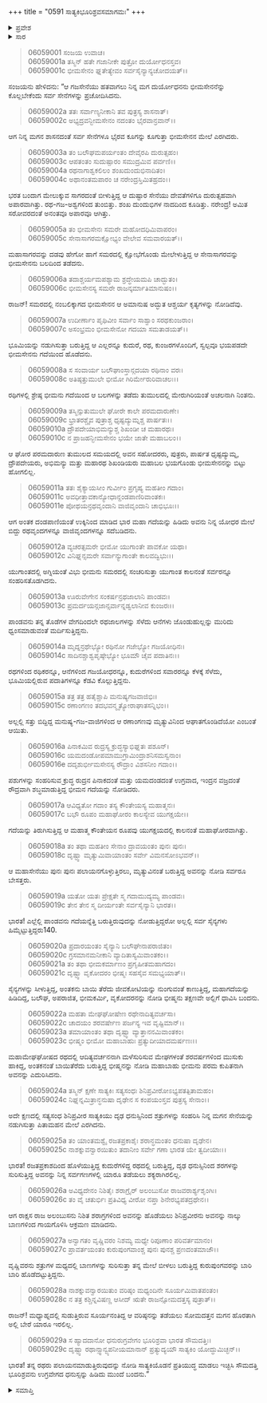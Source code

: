 +++
title = "0591 ಸಾತ್ಯಕಿಭೂರಿಶ್ರವಸಮಾಗಮಃ"
+++

<details><summary>ಪ್ರವೇಶ</summary>


।।   ಓಂ ಓಂ ನಮೋ ನಾರಾಯಣಾಯ।।   ಶ್ರೀ ವೇದವ್ಯಾಸಾಯ ನಮಃ ।।

ಶ್ರೀ ಕೃಷ್ಣದ್ವೈಪಾಯನ ವೇದವ್ಯಾಸ ವಿರಚಿತ  

**ಶ್ರೀ ಮಹಾಭಾರತ**

**ಭೀಷ್ಮ ಪರ್ವ**

**ಭೀಷ್ಮವಧ ಪರ್ವ**

**ಅಧ್ಯಾಯ 59**

</details>

<details><summary>ಸಾರ</summary>

ಭೀಮಸೇನನ ಪರಾಕ್ರಮ (1-20). ಸಾತ್ಯಕಿ-ಭೂರಿಶ್ರವರು ಪರಸ್ಪರರನ್ನು ಎದುರಿಸಿದುದು (21-29).


</details>


> 06059001 ಸಂಜಯ ಉವಾಚ।   
06059001a ತಸ್ಮಿನ್ ಹತೇ ಗಜಾನೀಕೇ ಪುತ್ರೋ ದುರ್ಯೋಧನಸ್ತವ।   
06059001c ಭೀಮಸೇನಂ ಘ್ನತೇತ್ಯೇವಂ ಸರ್ವಸೈನ್ಯಾನ್ಯಚೋದಯತ್।।

ಸಂಜಯನು ಹೇಳಿದನು: “ಆ ಗಜಸೇನೆಯು ಹತವಾಗಲು ನಿನ್ನ ಮಗ ದುರ್ಯೋಧನನು ಭೀಮಸೇನನೆನ್ನು ಕೊಲ್ಲಬೇಕೆಂದು ಸರ್ವ ಸೇನೆಗಳನ್ನು ಪ್ರಚೋದಿಸಿದನು.

> 06059002a ತತಃ ಸರ್ವಾಣ್ಯನೀಕಾನಿ ತವ ಪುತ್ರಸ್ಯ ಶಾಸನಾತ್।   
06059002c ಅಭ್ಯದ್ರವನ್ಭೀಮಸೇನಂ ನದಂತಂ ಭೈರವಾನ್ರವಾನ್।।

ಆಗ ನಿನ್ನ ಮಗನ ಶಾಸನದಂತೆ ಸರ್ವ ಸೇನೆಗಳೂ ಭೈರವ ಕೂಗನ್ನು ಕೂಗುತ್ತಾ ಭೀಮಸೇನನ ಮೇಲೆ ಎರಗಿದರು.

> 06059003a ತಂ ಬಲೌಘಮಪರ್ಯಂತಂ ದೇವೈರಪಿ ದುರುತ್ಸಹಂ।   
06059003c ಆಪತಂತಂ ಸುದುಷ್ಪಾರಂ ಸಮುದ್ರಮಿವ ಪರ್ವಣಿ।।   
06059004a ರಥನಾಗಾಶ್ವಕಲಿಲಂ ಶಂಖದುಂದುಭಿನಾದಿತಂ।   
06059004c ಅಥಾನಂತಮಪಾರಂ ಚ ನರೇಂದ್ರಸ್ತಿಮಿತಹ್ರದಂ।।

ಭರತ ಬಂದಾಗ ಮೇಲುಕ್ಕುವ ಸಾಗರದಂತೆ ಬೀಳುತ್ತಿದ್ದ ಆ ದುಷ್ಟಾರ ಸೇನೆಯು ದೇವತೆಗಳಿಗೂ ದುರುತ್ಸಹವಾಗಿ ಅಪಾರವಾಗಿತ್ತು. ರಥ-ಗಜ-ಅಶ್ವಗಳಿಂದ ತುಂಬಿತ್ತು. ಶಂಖ ದುಂದುಭಿಗಳ ನಾದದಿಂದ ಕೂಡಿತ್ತು. ನರೇಂದ್ರ! ಅಮಿತ ಸರೋವರದಂತೆ ಅನಂತವೂ ಅಪಾರವೂ ಆಗಿತ್ತು.

> 06059005a ತಂ ಭೀಮಸೇನಃ ಸಮರೇ ಮಹೋದಧಿಮಿವಾಪರಂ।   
06059005c ಸೇನಾಸಾಗರಮಕ್ಷೋಭ್ಯಂ ವೇಲೇವ ಸಮವಾರಯತ್।।

ಮಹಾಸಾಗರವನ್ನು ದಡವು ಹೇಗೋ ಹಾಗೆ ಸಮರದಲ್ಲಿ ಕ್ಷೋಭೆಗೊಂಡು ಮೇಲೇಳುತ್ತಿದ್ದ ಆ ಸೇನಾಸಾಗರವನ್ನು ಭೀಮಸೇನನು ಬಲದಿಂದ ತಡೆದನು.

> 06059006a ತದಾಶ್ಚರ್ಯಮಪಶ್ಯಾಮ ಶ್ರದ್ಧೇಯಮಪಿ ಚಾದ್ಭುತಂ।   
06059006c ಭೀಮಸೇನಸ್ಯ ಸಮರೇ ರಾಜನ್ಕರ್ಮಾತಿಮಾನುಷಂ।।

ರಾಜನ್! ಸಮರದಲ್ಲಿ ನಂಬಲಿಕ್ಕಾಗದ ಭೀಮಸೇನನ ಆ ಅಮಾನುಷ ಅದ್ಭುತ ಆಶ್ಚರ್ಯ ಕೃತ್ಯಗಳನ್ನು ನೋಡಿದೆವು.

> 06059007a ಉದೀರ್ಣಾಂ ಪೃಥಿವೀಂ ಸರ್ವಾಂ ಸಾಶ್ವಾಂ ಸರಥಕುಂಜರಾಂ।   
06059007c ಅಸಂಭ್ರಮಂ ಭೀಮಸೇನೋ ಗದಯಾ ಸಮತಾಡಯತ್।।

ಭೂಮಿಯನ್ನು ನಡುಗಿಸುತ್ತಾ ಬರುತ್ತಿದ್ದ ಆ ಎಲ್ಲರನ್ನೂ ಕುದುರೆ, ರಥ, ಕುಂಜರಗಳೊಂದಿಗೆ, ಸ್ವಲ್ಪವೂ ಭಯಪಡದೇ ಭೀಮಸೇನನು ಗದೆಯಿಂದ ಹೊಡೆದನು.

> 06059008a ಸ ಸಂವಾರ್ಯ ಬಲೌಘಾಂಸ್ತಾನ್ಗದಯಾ ರಥಿನಾಂ ವರಃ।   
06059008c ಅತಿಷ್ಠತ್ತುಮುಲೇ ಭೀಮೋ ಗಿರಿರ್ಮೇರುರಿವಾಚಲಃ।।

ರಥಿಗಳಲ್ಲಿ ಶ್ರೇಷ್ಠ ಭೀಮನು ಗದೆಯಿಂದ ಆ ಬಲಗಳನ್ನು ತಡೆದು ತುಮುಲದಲ್ಲಿ ಮೇರುಗಿರಿಯಂತೆ ಅಚಲನಾಗಿ ನಿಂತನು.

> 06059009a ತಸ್ಮಿನ್ಸುತುಮುಲೇ ಘೋರೇ ಕಾಲೇ ಪರಮದಾರುಣೇ।   
06059009c ಭ್ರಾತರಶ್ಚೈವ ಪುತ್ರಾಶ್ಚ ಧೃಷ್ಟದ್ಯುಮ್ನಶ್ಚ ಪಾರ್ಷತಃ।।   
06059010a ದ್ರೌಪದೇಯಾಭಿಮನ್ಯುಶ್ಚ ಶಿಖಂಡೀ ಚ ಮಹಾರಥಃ।   
06059010c ನ ಪ್ರಾಜಹನ್ಭೀಮಸೇನಂ ಭಯೇ ಜಾತೇ ಮಹಾಬಲಂ।।

ಆ ಘೋರ ಪರಮದಾರುಣ ತುಮುಲದ ಸಮಯದಲ್ಲಿ ಅವನ ಸಹೋದರರು, ಪುತ್ರರು, ಪಾರ್ಷತ ಧೃಷ್ಟದ್ಯುಮ್ನ, ದ್ರೌಪದೇಯರು, ಅಭಿಮನ್ಯು ಮತ್ತು ಮಹಾರಥ ಶಿಖಂಡಿಯರು ಮಹಾಬಲ ಭಯಗೊಂಡು ಭೀಮಸೇನನನ್ನು ಬಿಟ್ಟು ಹೋಗಲಿಲ್ಲ.

> 06059011a ತತಃ ಶೈಕ್ಯಾಯಸೀಂ ಗುರ್ವೀಂ ಪ್ರಗೃಹ್ಯ ಮಹತೀಂ ಗದಾಂ।   
06059011c ಅವಧೀತ್ತಾವಕಾನ್ಯೋಧಾನ್ದಂಡಪಾಣಿರಿವಾಂತಕಃ।   
06059011e ಪೋಥಯನ್ರಥವೃಂದಾನಿ ವಾಜಿವೃಂದಾನಿ ಚಾಭಿಭೂಃ।।

ಆಗ ಅಂತಕ ದಂಡಪಾಣಿಯಂತೆ ಉಕ್ಕಿನಿಂದ ಮಾಡಿದ ಭಾರ ಮಹಾ ಗದೆಯನ್ನು ಹಿಡಿದು ಅವನು ನಿನ್ನ ಯೋಧರ ಮೇಲೆ ಬಿದ್ದು ರಥವೃಂದಗಳನ್ನೂ ವಾಜಿವೃಂದಗಳನ್ನೂ ಸದೆಬಡಿದನು.

> 06059012a ವ್ಯಚರತ್ಸಮರೇ ಭೀಮೋ ಯುಗಾಂತೇ ಪಾವಕೋ ಯಥಾ।   
06059012c ವಿನಿಘ್ನನ್ಸಮರೇ ಸರ್ವಾನ್ಯುಗಾಂತೇ ಕಾಲವದ್ವಿಭುಃ।।

ಯುಗಾಂತದಲ್ಲಿ ಅಗ್ನಿಯಂತೆ ವಿಭು ಭೀಮನು ಸಮರದಲ್ಲಿ ಸಂಚರಿಸುತ್ತಾ ಯುಗಾಂತ ಕಾಲನಂತೆ ಸರ್ವರನ್ನೂ ಸಂಹರಿಸತೊಡಗಿದನು.

> 06059013a ಊರುವೇಗೇನ ಸಂಕರ್ಷನ್ರಥಜಾಲಾನಿ ಪಾಂಡವಃ।   
06059013c ಪ್ರಮರ್ದಯನ್ಗಜಾನ್ಸರ್ವಾನ್ನಡ್ವಲಾನೀವ ಕುಂಜರಃ।।

ಪಾಂಡವನು ತನ್ನ ತೊಡೆಗಳ ವೇಗದಿಂದಲೇ ರಥಜಾಲಗಳನ್ನು ಸೆಳೆದು ಆನೆಗಳು ಜೊಂಡುಹುಲ್ಲನ್ನು ಮುರಿದು ಧ್ವಂಸಮಾಡುವಂತೆ ಮರ್ದಿಸುತ್ತಿದ್ದನು.

> 06059014a ಮೃದ್ನನ್ರಥೇಭ್ಯೋ ರಥಿನೋ ಗಜೇಭ್ಯೋ ಗಜಯೋಧಿನಃ।   
06059014c ಸಾದಿನಶ್ಚಾಶ್ವಪೃಷ್ಠೇಭ್ಯೋ ಭೂಮೌ ಚೈವ ಪದಾತಿನಃ।।

ರಥಗಳಿಂದ ರಥಿಕರನ್ನೂ, ಆನೆಗಳಿಂದ ಗಜಯೋಧರನ್ನೂ, ಕುದುರೆಗಳಿಂದ ಸವಾರರನ್ನೂ ಕೆಳಕ್ಕೆ ಸೆಳೆದು, ಭೂಮಿಯಲ್ಲಿರುವ ಪದಾತಿಗಳನ್ನೂ ಕೆಡವಿ ಕೊಲ್ಲುತ್ತಿದ್ದನು.

> 06059015a ತತ್ರ ತತ್ರ ಹತೈಶ್ಚಾಪಿ ಮನುಷ್ಯಗಜವಾಜಿಭಿಃ।   
06059015c ರಣಾಂಗಣಂ ತದಭವನ್ಮೃತ್ಯೋರಾಘಾತಸನ್ನಿಭಂ।।

ಅಲ್ಲಲ್ಲಿ ಸತ್ತು ಬಿದ್ದಿದ್ದ ಮನುಷ್ಯ-ಗಜ-ವಾಜಿಗಳಿಂದ ಆ ರಣಾಂಗಣವು ಮೃತ್ಯುವಿನಿಂದ ಆಘಾತಗೊಂಡಿದೆಯೋ ಎಂಬಂತೆ ಆಯಿತು.

> 06059016a ಪಿನಾಕಮಿವ ರುದ್ರಸ್ಯ ಕ್ರುದ್ಧಸ್ಯಾಭಿಘ್ನತಃ ಪಶೂನ್।   
06059016c ಯಮದಂಡೋಪಮಾಮುಗ್ರಾಮಿಂದ್ರಾಶನಿಸಮಸ್ವನಾಂ।   
06059016e ದದೃಶುರ್ಭೀಮಸೇನಸ್ಯ ರೌದ್ರಾಂ ವಿಶಸನೀಂ ಗದಾಂ।।

ಪಶುಗಳನ್ನು ಸಂಹರಿಸುವ ಕ್ರುದ್ಧ ರುದ್ರನ ಪಿನಾಕದಂತೆ ಮತ್ತು ಯಮದಂಡದಂತೆ ಉಗ್ರವಾದ, ಇಂದ್ರನ ವಜ್ರದಂತೆ ರೌದ್ರವಾಗಿ ಶಬ್ಧಮಾಡುತ್ತಿದ್ದ ಭೀಮನ ಗದೆಯನ್ನು ನೋಡಿದರು.

> 06059017a ಆವಿಧ್ಯತೋ ಗದಾಂ ತಸ್ಯ ಕೌಂತೇಯಸ್ಯ ಮಹಾತ್ಮನಃ।   
06059017c ಬಭೌ ರೂಪಂ ಮಹಾಘೋರಂ ಕಾಲಸ್ಯೇವ ಯುಗಕ್ಷಯೇ।।

ಗದೆಯನ್ನು ತಿರುಗಿಸುತ್ತಿದ್ದ ಆ ಮಹಾತ್ಮ ಕೌಂತೇಯನ ರೂಪವು ಯುಗಕ್ಷಯದಲ್ಲಿ ಕಾಲನಂತೆ ಮಹಾಘೋರವಾಗಿತ್ತು.

> 06059018a ತಂ ತಥಾ ಮಹತೀಂ ಸೇನಾಂ ದ್ರಾವಯಂತಂ ಪುನಃ ಪುನಃ।   
06059018c ದೃಷ್ಟ್ವಾ ಮೃತ್ಯುಮಿವಾಯಾಂತಂ ಸರ್ವೇ ವಿಮನಸೋಽಭವನ್।।

ಆ ಮಹಾಸೇನೆಯು ಪುನಃ ಪುನಃ ಪಲಾಯನಗೊಳ್ಳುತ್ತಿರಲು, ಮೃತ್ಯುವಿನಂತೆ ಬರುತ್ತಿದ್ದ ಅವನನ್ನು ನೋಡಿ ಸರ್ವರೂ ಬೇಸತ್ತರು.

> 06059019a ಯತೋ ಯತಃ ಪ್ರೇಕ್ಷತೇ ಸ್ಮ ಗದಾಮುದ್ಯಮ್ಯ ಪಾಂಡವಃ।   
06059019c ತೇನ ತೇನ ಸ್ಮ ದೀರ್ಯಂತೇ ಸರ್ವಸೈನ್ಯಾನಿ ಭಾರತ।।

ಭಾರತ! ಎಲ್ಲೆಲ್ಲಿ ಪಾಂಡವನು ಗದೆಯನ್ನೆತ್ತಿ ಬರುತ್ತಿರುವುದನ್ನು ನೋಡುತ್ತಿದ್ದರೋ ಅಲ್ಲಲ್ಲಿ ಸರ್ವ ಸೈನ್ಯಗಳು ಹಿಮ್ಮೆಟ್ಟುತ್ತಿದ್ದರು140.

> 06059020a ಪ್ರದಾರಯಂತಂ ಸೈನ್ಯಾನಿ ಬಲೌಘೇನಾಪರಾಜಿತಂ।   
06059020c ಗ್ರಸಮಾನಮನೀಕಾನಿ ವ್ಯಾದಿತಾಸ್ಯಮಿವಾಂತಕಂ।।   
06059021a ತಂ ತಥಾ ಭೀಮಕರ್ಮಾಣಂ ಪ್ರಗೃಹೀತಮಹಾಗದಂ।   
06059021c ದೃಷ್ಟ್ವಾ ವೃಕೋದರಂ ಭೀಷ್ಮಃ ಸಹಸೈವ ಸಮಭ್ಯಯಾತ್।।

ಸೈನ್ಯಗಳನ್ನು ಸೀಳುತ್ತಿದ್ದ, ಅಂತಕನು ಬಾಯಿ ತೆರೆದು ಜೀವಕೋಟಿಯನ್ನು ನುಂಗುವಂತೆ ಕಾಣುತ್ತಿದ್ದ, ಮಹಾಗದೆಯನ್ನು ಹಿಡಿದಿದ್ದ, ಬಲೌಘ, ಅಪರಾಜಿತ, ಭೀಮಕರ್ಮಿ, ವೃಕೋದರನನ್ನು ನೋಡಿ ಭೀಷ್ಮನು ತಕ್ಷಣವೇ ಅಲ್ಲಿಗೆ ಧಾವಿಸಿ ಬಂದನು.

> 06059022a ಮಹತಾ ಮೇಘಘೋಷೇಣ ರಥೇನಾದಿತ್ಯವರ್ಚಸಾ।   
06059022c ಚಾದಯಂ ಶರವರ್ಷೇಣ ಪರ್ಜನ್ಯ ಇವ ವೃಷ್ಟಿಮಾನ್।।   
06059023a ತಮಾಯಾಂತಂ ತಥಾ ದೃಷ್ಟ್ವಾ ವ್ಯಾತ್ತಾನನಮಿವಾಂತಕಂ।   
06059023c ಭೀಷ್ಮಂ ಭೀಮೋ ಮಹಾಬಾಹುಃ ಪ್ರತ್ಯುದೀಯಾದಮರ್ಷಣಃ।।

ಮಹಾಮೇಘಘೋಷದ ರಥದಲ್ಲಿ ಆದಿತ್ಯವರ್ಚನನಾಗಿ ಮಳೆಸುರಿಸುವ ಮೇಘಗಳಂತೆ ಶರವರ್ಷಗಳಿಂದ ಮುಸುಕು ಹಾಕಿದ್ದ, ಅಂತಕನಂತೆ ಬಾಯಿತೆರೆದು ಬರುತ್ತಿದ್ದ ಭೀಷ್ಮನನ್ನು ನೋಡಿ ಮಹಾಬಾಹು ಭೀಮನು ಪರಮ ಕುಪಿತನಾಗಿ ಅವನನ್ನು ಎದುರಿಸಿದನು.

> 06059024a ತಸ್ಮಿನ್ ಕ್ಷಣೇ ಸಾತ್ಯಕಿಃ ಸತ್ಯಸಂಧಃ
	ಶಿನಿಪ್ರವೀರೋಽಭ್ಯಪತತ್ಪಿತಾಮಹಂ।   
> 06059024c ನಿಘ್ನನ್ನಮಿತ್ರಾನ್ಧನುಷಾ ದೃಢೇನ
	ಸ ಕಂಪಯಂಸ್ತವ ಪುತ್ರಸ್ಯ ಸೇನಾಂ।।   

ಅದೇ ಕ್ಷಣದಲ್ಲಿ ಸತ್ಯಸಂಧ ಶಿನಿಪ್ರವೀರ ಸಾತ್ಯಕಿಯು ದೃಢ ಧನುಸ್ಸಿನಿಂದ ಶತ್ರುಗಳನ್ನು ಸಂಹರಿಸಿ ನಿನ್ನ ಮಗನ ಸೇನೆಯನ್ನು ನಡುಗಿಸುತ್ತಾ ಪಿತಾಮಹನ ಮೇಲೆ ಎರಗಿದನು.

> 06059025a ತಂ ಯಾಂತಮಶ್ವೈ ರಜತಪ್ರಕಾಶೈಃ
	ಶರಾನ್ಧಮಂತಂ ಧನುಷಾ ದೃಢೇನ।   
> 06059025c ನಾಶಕ್ನುವನ್ವಾರಯಿತುಂ ತದಾನೀಂ
	ಸರ್ವೇ ಗಣಾ ಭಾರತ ಯೇ ತ್ವದೀಯಾಃ।।   

ಭಾರತ! ರಜತಪ್ರಕಾಶದಿಂದ ಹೊಳೆಯುತ್ತಿದ್ದ ಕುದುರೆಗಳಿದ್ದ ರಥದಲ್ಲಿ ಬರುತ್ತಿದ್ದ, ದೃಢ ಧನುಸ್ಸಿನಿಂದ ಶರಗಳನ್ನು ಸುರಿಸುತ್ತಿದ್ದ ಅವನನ್ನು ನಿನ್ನ ಸರ್ವಗಣಗಳಲ್ಲಿ ಯಾರೂ ತಡೆಯಲು ಶಕ್ಯರಾಗಿರಲಿಲ್ಲ.

> 06059026a ಅವಿಧ್ಯದೇನಂ ನಿಶಿತೈಃ ಶರಾಗ್ರೈರ್
	ಅಲಂಬುಸೋ ರಾಜವರಾರ್ಶ್ಯಶೃಂಗಿಃ।   
> 06059026c ತಂ ವೈ ಚತುರ್ಭಿಃ ಪ್ರತಿವಿಧ್ಯ ವೀರೋ
	ನಪ್ತಾ ಶಿನೇರಭ್ಯಪತದ್ರಥೇನ।।   

ಆಗ ರಾಕ್ಷಸ ರಾಜ ಅಲಂಬುಸನು ನಿಶಿತ ಶರಾಗ್ರಗಳಿಂದ ಅವನನ್ನು ಹೊಡೆಯಲು ಶಿನಿಪ್ರವೀರನು ಅವನನ್ನು ನಾಲ್ಕು ಬಾಣಗಳಿಂದ ಗಾಯಗೊಳಿಸಿ ಆಕ್ರಮಣ ಮಾಡಿದನು.

> 06059027a ಅನ್ವಾಗತಂ ವೃಷ್ಣಿವರಂ ನಿಶಮ್ಯ
	ಮಧ್ಯೇ ರಿಪೂಣಾಂ ಪರಿವರ್ತಮಾನಂ।   
> 06059027c ಪ್ರಾವರ್ತಯಂತಂ ಕುರುಪುಂಗವಾಂಶ್ಚ
	ಪುನಃ ಪುನಶ್ಚ ಪ್ರಣದಂತಮಾಜೌ।।   

ವೃಷ್ಣಿವರನು ಶತ್ರುಗಳ ಮಧ್ಯದಲ್ಲಿ ಬಾಣಗಳನ್ನು ಸುರಿಸುತ್ತಾ ತನ್ನ ಮೇಲೆ ಬೀಳಲು ಬರುತ್ತಿದ್ದ ಕುರುಪುಂಗವರನ್ನು ಬಾರಿ ಬಾರಿ ಹೊಡೆದಟ್ಟುತ್ತಿದ್ದನು.

> 06059028a ನಾಶಕ್ನುವನ್ವಾರಯಿತುಂ ವರಿಷ್ಠಂ
	ಮಧ್ಯಂದಿನೇ ಸೂರ್ಯಮಿವಾತಪಂತಂ।   
> 06059028c ನ ತತ್ರ ಕಶ್ಚಿನ್ನವಿಷಣ್ಣ ಆಸೀದ್
	ಋತೇ ರಾಜನ್ಸೋಮದತ್ತಸ್ಯ ಪುತ್ರಾತ್।।   

ರಾಜನ್! ಮಧ್ಯಾಹ್ನದಲ್ಲಿ ಸುಡುತ್ತಿರುವ ಸೂರ್ಯನಂತಿದ್ದ ಆ ವರಿಷ್ಠನನ್ನು ತಡೆಯಲು ಸೋಮದತ್ತನ ಮಗನ ಹೊರತಾಗಿ ಅಲ್ಲಿ ಬೇರೆ ಯಾರೂ ಇರಲಿಲ್ಲ.

> 06059029a ಸ ಹ್ಯಾದದಾನೋ ಧನುರುಗ್ರವೇಗಂ
	ಭೂರಿಶ್ರವಾ ಭಾರತ ಸೌಮದತ್ತಿಃ।   
> 06059029c ದೃಷ್ಟ್ವಾ ರಥಾನ್ಸ್ವಾನ್ವ್ಯಪನೀಯಮಾನಾನ್
	ಪ್ರತ್ಯುದ್ಯಯೌ ಸಾತ್ಯಕಿಂ ಯೋದ್ಧುಮಿಚ್ಛನ್।।  

ಭಾರತ! ತನ್ನ ರಥರು ಪಲಾಯನಮಾಡುತ್ತಿರುವುದನ್ನು ನೋಡಿ ಸಾತ್ಯಕಿಯೊಡನೆ ಪ್ರತಿಯುದ್ಧ ಮಾಡಲು ಇಚ್ಛಿಸಿ ಸೌಮದತ್ತಿ ಭೂರಿಶ್ರವನು ಉಗ್ರವೇಗದ ಧನುಸ್ಸನ್ನು ಹಿಡಿದು ಮುಂದೆ ಬಂದನು.”


<details><summary>ಸಮಾಪ್ತಿ</summary>


ಇತಿ ಶ್ರೀ ಮಹಾಭಾರತೇ ಭೀಷ್ಮ ಪರ್ವಣಿ ಭೀಷ್ಮವಧ ಪರ್ವಣಿ ಸಾತ್ಯಕಿಭೂರಿಶ್ರವಸಮಾಗಮೇ ಏಕೋನಷಷ್ಠಿತಮೋಽಧ್ಯಾಯಃ।।  
ಇದು ಶ್ರೀ ಮಹಾಭಾರತದಲ್ಲಿ ಭೀಷ್ಮ ಪರ್ವದಲ್ಲಿ ಭೀಷ್ಮವಧ ಪರ್ವದಲ್ಲಿ ಸಾತ್ಯಕಿಭೂರಿಶ್ರವಸಮಾಗಮ ಎನ್ನುವ ಐವತ್ತೊಂಭತ್ತನೇ ಅಧ್ಯಾಯವು.

</details>
